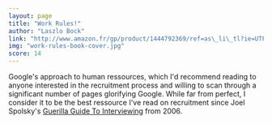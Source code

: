 ```yaml
---
layout: page
title: "Work Rules!"
author: "Laszlo Bock"
link: "http://www.amazon.fr/gp/product/1444792369/ref=as\_li\_tl?ie=UTF8&camp=1642&creative=6746&creativeASIN=1444792369&linkCode=as2&tag=mg092-21"
img: "work-rules-book-cover.jpg"
score: 14
---
```


Google's approach to human ressources, which I'd recommend reading to anyone interested in the recruitment process and willing to scan through a significant number of pages glorifying Google. While far from perfect, I consider it to be the best ressource I've read on recruitment since Joel Spolsky's [Guerilla Guide To Interviewing][1] from 2006.

[1]:	http://joelonsoftware.com/articles/GuerrillaInterviewing3.html